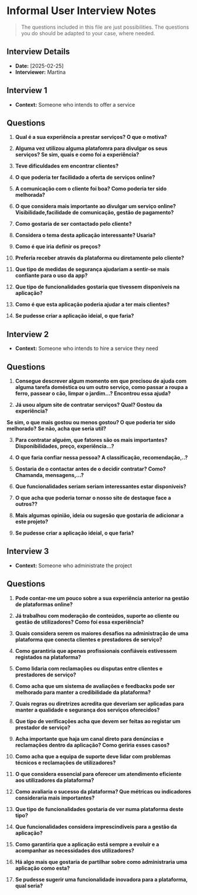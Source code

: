 # Informal User Interview Notes 

> 	The questions included in this file are just possibilities. The questions you do should be adapted to your case, where needed.

## Interview Details 
- **Date:** [2025-02-25] 
- **Interviewer:** Martina

## Interview 1 
- **Context:**  Someone who intends to offer a service

## Questions
1. **Qual é a sua experiência a prestar serviços? O que o motiva?**

2. **Alguma vez utilizou alguma platafomra para divulgar os seus serviços? Se sim, quais e como foi a experiência?**

3. **Teve dificuldades em encontrar clientes?**

4. **O que poderia ter facilidado a oferta de serviços online?**

5. **A comunicação com o cliente foi boa? Como poderia ter sido melhorada?**

6. **O que considera mais importante ao divulgar um serviço online?Visibilidade,facilidade de comunicação, gestão de pagamento?**

7. **Como gostaria de ser contactado pelo cliente?**

8. **Considera o tema desta aplicação interessante? Usaria?**

9. **Como é que iria definir os preços?**

10. **Preferia receber através da plataforma ou diretamente pelo cliente?**

11. **Que tipo de medidas de segurança ajudariam a sentir-se mais confiante para o uso da app?**

12. **Que tipo de funcionalidades gostaria que tivessem disponíveis na aplicação?**

13. **Como é que esta aplicação poderia ajudar a ter mais clientes?**

14. **Se pudesse criar a aplicação ideial, o que faria?**


## Interview 2 
- **Context:**  Someone who intends to hire a service they need

## Questions

1. **Consegue descrever algum momento em que precisou de ajuda com alguma tarefa doméstica ou um outro serviço, como passar a roupa a ferro, passear o cão, limpar o jardim...? Encontrou essa ajuda?**

2. **Já usou algum site de contratar serviços? Qual? Gostou da experiência?**

**Se sim, o que mais gostou ou menos gostou? O que poderia ter sido melhorado?**
**Se não, acha que seria util?**

3. **Para contratar alguém, que fatores são os mais importantes? Disponibilidades, preço, experiência...?**

4. **O que faria confiar nessa pessoa? A classificação, recomendação,..?**

5. **Gostaria de o contactar antes de o decidir contratar? Como? Chamanda, mensagens,...?**

6. **Que funcionalidades seriam seriam interessantes estar disponíveis?**

7. **O que acha que poderia tornar o nosso site de destaque face a outros??**

8. **Mais algumas opinião, ideia ou sugesão que gostaria de adicionar a este projeto?**

9. **Se pudesse criar a aplicação ideial, o que faria?**


## Interview 3 
- **Context:**  Someone who administrate the project

## Questions
 
1. **Pode contar-me um pouco sobre a sua experiência anterior na gestão de plataformas online?**

2. **Já trabalhou com moderação de conteúdos, suporte ao cliente ou gestão de utilizadores? Como foi essa experiência?**

3. **Quais considera serem os maiores desafios na administração de uma plataforma que conecta clientes e prestadores de serviço?** 

4. **Como garantiria que apenas profissionais confiáveis estivessem registados na plataforma?**

5. **Como lidaria com reclamações ou disputas entre clientes e prestadores de serviço?** 

6. **Como acha que um sistema de avaliações e feedbacks pode ser melhorado para manter a credibilidade da plataforma?**

7. **Quais regras ou diretrizes acredita que deveriam ser aplicadas para manter a qualidade e segurança dos serviços oferecidos?**

8. **Que tipo de verificações acha que devem ser feitas ao registar um prestador de serviço?**

7. **Acha importante que haja um canal direto para denúncias e reclamações dentro da aplicação? Como geriria esses casos?**

9. **Como acha que a equipa de suporte deve lidar com problemas técnicos e reclamações de utilizadores?**

10. **O que considera essencial para oferecer um atendimento eficiente aos utilizadores da plataforma?**

11. **Como avaliaria o sucesso da plataforma? Que métricas ou indicadores consideraria mais importantes?**

12. **Que tipo de funcionalidades gostaria de ver numa plataforma deste tipo?**

13. **Que funcionalidades considera imprescindiveis para a gestão da aplicação?**

14. **Como garantiria que a aplicação está sempre a evoluir e a acompanhar as necessidades dos utilizadores?**

15. **Há algo mais que gostaria de partilhar sobre como administraria uma aplicação como esta?**

16. **Se pudesse sugerir uma funcionalidade inovadora para a plataforma, qual seria?**



